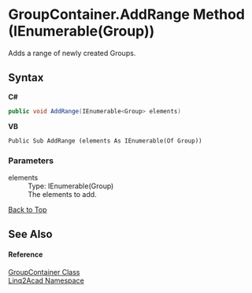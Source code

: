 # GroupContainer.AddRange Method (IEnumerable(Group))
 

Adds a range of newly created Groups.

## Syntax

**C#**<br />
``` C#
public void AddRange(IEnumerable<Group> elements)
```

**VB**<br />
``` VB
Public Sub AddRange (elements As IEnumerable(Of Group))
```


### Parameters
<dl><dt>elements</dt><dd>Type: IEnumerable(Group)<br />The elements to add.</dd></dl>
<a href="#GroupContainerAddRange-Method-IEnumerableGroup">Back to Top</a>

## See Also


#### Reference
<a href="T_Linq2Acad_GroupContainer.md#GroupContainer-Class">GroupContainer Class</a><br /><a href="N_Linq2Acad.md#Linq2Acad-Namespace">Linq2Acad Namespace</a><br />
